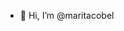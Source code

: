 - 👋 Hi, I’m @maritacobel
  

<!---
maritacobel/maritacobel is a ✨ special ✨ repository because its `README.md` (this file) appears on your GitHub profile.
You can click the Preview link to take a look at your changes.
--->

